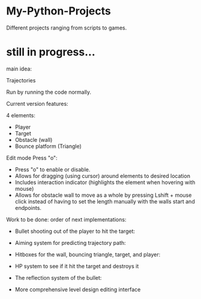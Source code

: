 # My-Python-Projects

Different projects ranging from scripts to games.

# still in progress...

main idea:

Trajectories

Run by running the code normally.

Current version features:

4 elements:

- Player
- Target
- Obstacle (wall)
- Bounce platform (Triangle)


Edit mode Press "o":

- Press "o" to enable or disable.
- Allows for dragging (using cursor) around elements to desired location
- Includes interaction indicator (highlights the element when hovering with mouse)
- Allows for obstacle wall to move as a whole by pressing Lshift + mouse click instead of having to set the length manually with the walls start and endpoints.

Work to be done:
order of next implementations:

- Bullet shooting out of the player to hit the target:
- Aiming system for predicting trajectory path:

- Hitboxes for the wall, bouncing triangle, target, and player:

- HP system to see if it hit the target and destroys it

- The reflection system of the bullet:

- More comprehensive level design editing interface



